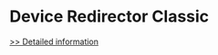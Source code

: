 # Device Redirector Classic
[>> Detailed information](https://secure.shareit.com/shareit/product.html?productid=300603894&affiliateid=200057808)